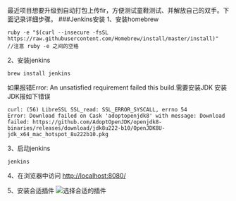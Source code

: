 最近项目想要升级到自动打包上传fir，方便测试童鞋测试、并解放自己的双手。下面记录详细步骤。
###Jenkins安装
1、安装homebrew
```
ruby -e "$(curl --insecure -fsSL https://raw.githubusercontent.com/Homebrew/install/master/install)"  //注意 ruby -e 之间的空格
```
2、安装jenkins
```
brew install jenkins 
```
如果报错Error: An unsatisfied requirement failed this build.需要安装JDK
安装JDK报如下错误
```
curl: (56) LibreSSL SSL_read: SSL_ERROR_SYSCALL, errno 54
Error: Download failed on Cask 'adoptopenjdk8' with message: Download failed: https://github.com/AdoptOpenJDK/openjdk8-binaries/releases/download/jdk8u222-b10/OpenJDK8U-jdk_x64_mac_hotspot_8u222b10.pkg
```
3、启动jenkins
```
jenkins
```
4、在浏览器中访问
 [http://localhost:8080/](https://link.jianshu.com?t=http://localhost:8080/)

5、安装合适插件
![选择合适的插件](https://upload-images.jianshu.io/upload_images/1648908-053b79a71a124143.png?imageMogr2/auto-orient/strip%7CimageView2/2/w/1240)


